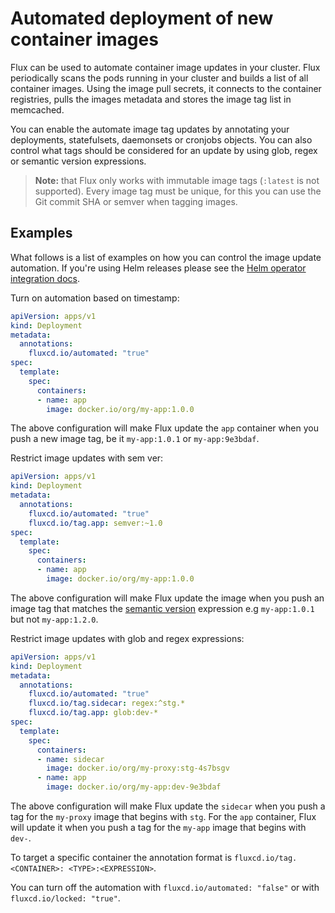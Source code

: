 # Automated deployment of new container images

Flux can be used to automate container image updates in your cluster.
Flux periodically scans the pods running in your cluster and builds a list of all container images.
Using the image pull secrets, it connects to the container registries, pulls the images metadata
and stores the image tag list in memcached.

You can enable the automate image tag updates by annotating your deployments, statefulsets,
daemonsets or cronjobs objects. You can also control what tags should be considered for an
update by using glob, regex or semantic version expressions.

> **Note:** that Flux only works with immutable image tags (`:latest` is not supported).
Every image tag must be unique, for this you can use the Git commit SHA or semver when tagging images.

## Examples

What follows is a list of examples on how you can control the image update automation. If you're using Helm releases 
please see the [Helm operator integration docs](helm-operator-integration.md).

Turn on automation based on timestamp:

```yaml
apiVersion: apps/v1
kind: Deployment
metadata:
  annotations:
    fluxcd.io/automated: "true"
spec:
  template:
    spec:
      containers:
      - name: app
        image: docker.io/org/my-app:1.0.0
```

The above configuration will make Flux update the `app` container when you push
a new image tag, be it `my-app:1.0.1` or `my-app:9e3bdaf`.

Restrict image updates with sem ver:

```yaml
apiVersion: apps/v1
kind: Deployment
metadata:
  annotations:
    fluxcd.io/automated: "true"
    fluxcd.io/tag.app: semver:~1.0
spec:
  template:
    spec:
      containers:
      - name: app
        image: docker.io/org/my-app:1.0.0
```

The above configuration will make Flux update the image when you push
an image tag that matches the [semantic version](https://semver.org/)
expression e.g `my-app:1.0.1` but not `my-app:1.2.0`. 

Restrict image updates with glob and regex expressions:

```yaml
apiVersion: apps/v1
kind: Deployment
metadata:
  annotations:
    fluxcd.io/automated: "true"
    fluxcd.io/tag.sidecar: regex:^stg.*
    fluxcd.io/tag.app: glob:dev-*
spec:
  template:
    spec:
      containers:
      - name: sidecar
        image: docker.io/org/my-proxy:stg-4s7bsgv
      - name: app
        image: docker.io/org/my-app:dev-9e3bdaf
```

The above configuration will make Flux update the `sidecar` when you push
a tag for the `my-proxy` image that begins with `stg`.
For the `app` container, Flux will update it when you push a tag for the
`my-app` image that begins with `dev-`.

To target a specific container the annotation format is `fluxcd.io/tag.<CONTAINER>: <TYPE>:<EXPRESSION>`.

You can turn off the automation with `fluxcd.io/automated: "false"` or with `fluxcd.io/locked: "true"`.
